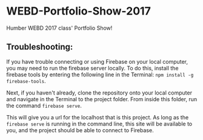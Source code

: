 # WEBD-Portfolio-Show-2017
Humber WEBD 2017 class' Portfolio Show!


## Troubleshooting:
If you have trouble connecting or using Firebase on your local computer, you may need to run the firebase server locally. To do this, install the firebase tools by entering the following line in the Terminal: ```npm install -g firebase-tools```.

Next, if you haven't already, clone the repository onto your local computer and navigate in the Terminal to the project folder. From inside this folder, run the command ```firebase serve```.

This will give you a url for the localhost that is this project. As long as the ```firebase serve``` is running in the command line, this site will be available to you, and the project should be able to connect to Firebase.
